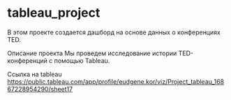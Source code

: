 # tableau_project
В этом проекте создается дашборд на основе данных о конференциях TED.

Описание проекта
Мы проведем исследование истории TED-конференций с помощью Tableau.

Ссылка на tableau
https://public.tableau.com/app/profile/eudgene.kor/viz/Project_tableau_16867228954290/sheet17
